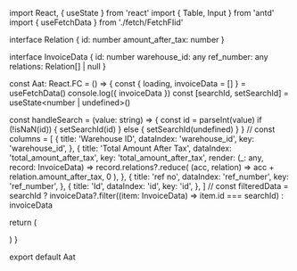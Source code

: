 import React, { useState } from 'react'
import { Table, Input } from 'antd'
import { useFetchData } from './fetch/FetchFIid'

interface Relation {
id: number
amount_after_tax: number
}

interface InvoiceData {
id: number
warehouse_id: any
ref_number: any
relations: Relation[] | null
}

const Aat: React.FC = () => {
const { loading, invoiceData = [] } = useFetchData()
console.log({ invoiceData })
const [searchId, setSearchId] = useState<number | undefined>()

const handleSearch = (value: string) => {
const id = parseInt(value)
if (!isNaN(id)) {
setSearchId(id)
} else {
setSearchId(undefined)
}
}
//
const columns = [
{
title: 'Warehouse ID',
dataIndex: 'warehouse_id',
key: 'warehouse_id',
},
{
title: 'Total Amount After Tax',
dataIndex: 'total_amount_after_tax',
key: 'total_amount_after_tax',
render: (_: any, record: InvoiceData) =>
record.relations?.reduce(
(acc, relation) => acc + relation.amount_after_tax,
0
),
},
{
title: 'ref no',
dataIndex: 'ref_number',
key: 'ref_number',
},
{
title: 'Id',
dataIndex: 'id',
key: 'id',
},
]
//
const filteredData = searchId
? invoiceData?.filter((item: InvoiceData) => item.id === searchId)
: invoiceData

return (
<div>
<Input.Search
placeholder="Search by ID"
onSearch={handleSearch}
style={{ width: 200, marginBottom: 16 }}
enterButton
/>
<Table
        columns={columns}
        dataSource={filteredData}
        loading={loading}
        rowKey="id"
      />
</div>
)
}

export default Aat
